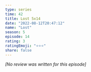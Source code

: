 ```yaml
---
type: series
time: 42
title: Lost 5x14
date: "2022-08-12T20:47:12"
name: "Lost"
season: 5
episode: 14
rating: 3
ratingEmoji: "⭐️⭐️⭐️"
share: false
---
```


_[No review was written for this episode]_
